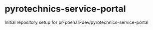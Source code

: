 # pyrotechnics-service-portal

Initial repository setup for pr-poehali-dev/pyrotechnics-service-portal